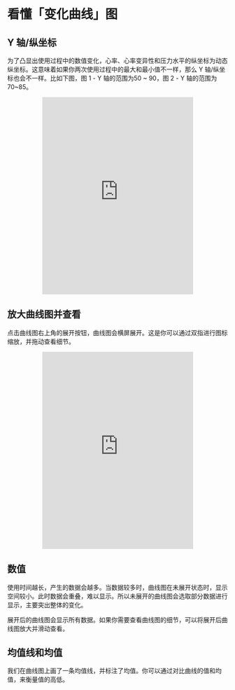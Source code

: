 # 看懂「变化曲线」图

## Y 轴/纵坐标

为了凸显出使用过程中的数值变化，心率、心率变异性和压力水平的纵坐标为动态纵坐标。这意味着如果你两次使用过程中的最大和最小值不一样，那么 Y 轴/纵坐标也会不一样。比如下图，图 1 - Y 轴的范围为50 ~ 90，图 2 - Y 轴的范围为 70~85。

<p align="center"><iframe style="border: none;" width="345" height="450" src="https://www.figma.com/embed?embed_host=share&url=https%3A%2F%2Fwww.figma.com%2Ffile%2Fc1XAyphbEhZtsfVjgj3j4M%2Fflowtime-iOS%3Fnode-id%3D1348%253A2801" allowfullscreen></iframe></p>

## 放大曲线图并查看
点击曲线图右上角的展开按钮，曲线图会横屏展开。这是你可以通过双指进行图标缩放，并拖动查看细节。

<p align="center"><iframe style="border: none;" width="345" height="450" src="https://www.figma.com/embed?embed_host=share&url=https%3A%2F%2Fwww.figma.com%2Ffile%2Fc1XAyphbEhZtsfVjgj3j4M%2Fflowtime-iOS%3Fnode-id%3D1399%253A2832" allowfullscreen></iframe></p>

## 数值
使用时间越长，产生的数据会越多。当数据较多时，曲线图在未展开状态时，显示空间较小。此时数据会重叠，难以显示。所以未展开的曲线图会选取部分数据进行显示，主要突出整体的变化。

展开后的曲线图会显示所有数据。如果你需要查看曲线图的细节，可以将展开后曲线图放大并滑动查看。

## 均值线和均值
我们在曲线图上画了一条均值线，并标注了均值。你可以通过对比曲线的值和均值，来衡量值的高低。
